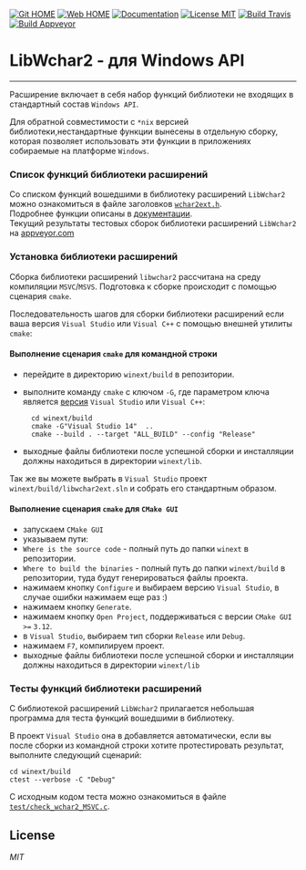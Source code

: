 
[![Git HOME](https://img.shields.io/badge/Home-Git-brightgreen.svg?style=flat)](https://github.com/ClnViewer/LibWchar2)
[![Web HOME](https://img.shields.io/badge/Home-Web-brightgreen.svg?style=flat)](https://clnviewer.github.io/LibWchar2/docs/README.RU.md)
[![Documentation](https://img.shields.io/badge/Documentation-DOC-brightgreen.svg?style=flat)](https://clnviewer.github.io/LibWchar2/docs/html/wchar2.html)
[![License MIT](https://img.shields.io/badge/License-MIT-brightgreen.svg?style=flat)](https://github.com/ClnViewer/LibWchar2/blob/master/LICENSE)
[![Build Travis](https://travis-ci.com/ClnViewer/LibWchar2.svg)](https://travis-ci.com/ClnViewer/LibWchar2)
[![Build Appveyor](https://ci.appveyor.com/api/projects/status/5s47u3irthu3icqo?svg=true)](https://ci.appveyor.com/project/ClnViewer/libwchar2)

# LibWchar2 - для Windows API
----------
 
Расширение включает в себя набор функций библиотеки не входящих в стандартный состав `Windows API`.  

Для обратной совместимости с `*nix` версией библиотеки,нестандартные функции вынесены в отдельную сборку, которая позволяет использовать эти функции в приложениях собираемые на платформе `Windows`.

### Список функций библиотеки расширений

Со списком функций вошедшими в библиотеку расширений `LibWchar2` можно ознакомиться в файле заголовков [`wchar2ext.h`](https://github.com/ClnViewer/LibWchar2/blob/master/include/wchar2ext.h).  
Подробнее функции описаны в [документации](https://clnviewer.github.io/LibWchar2/docs/html/wchar2.html).  
Текущий результаты тестовых сборок библиотеки расширений `LibWchar2` на [appveyor.com](https://ci.appveyor.com/project/ClnViewer/libwchar2)

### Установка библиотеки расширений

Сборка библиотеки расширений `libwchar2` рассчитана на среду компиляции `MSVC`/`MSVS`. Подготовка к сборке происходит с помощью сценария `cmake`.

Последовательность шагов для сборки библиотеки расширений если ваша версия `Visual Studio` или `Visual C++` с помощью внешней утилиты `cmake`:

#### Выполнение сценария `cmake` для командной строки 

- перейдите в директорию `winext/build` в репозитории.
- выполните команду `cmake` с ключом `-G`, где параметром ключа является [версия](https://cmake.org/cmake/help/v3.4/manual/cmake-generators.7.html#visual-studio-generators) `Visual Studio` или `Visual C++`:

        cd winext/build
        cmake -G"Visual Studio 14"  .. 
        cmake --build . --target "ALL_BUILD" --config "Release"

- выходные файлы библиотеки после успешной сборки и инсталляции должны находиться в директории `winext/lib`.

Так же вы можете выбрать в `Visual Studio` проект `winext/build/libwchar2ext.sln` и собрать его стандартным образом.


#### Выполнение сценария `cmake` для `CMake GUI`

- запускаем `CMake GUI`
- указываем пути:
 - `Where is the source code` - полный путь до папки `winext` в репозитории.
 - `Where to build the binaries` - полный путь до папки `winext/build` в репозитории, туда будут генерироваться файлы проекта.
- нажимаем кнопку `Configure` и выбираем версию `Visual Studio`, в случае ошибки нажимаем еще раз :)
- нажимаем кнопку `Generate`.
- нажимаем кнопку `Open Project`, поддерживаться с версии `CMake GUI` `>=` `3.12`.
- в `Visual Studio`, выбираем тип сборки `Release` или `Debug`.
- нажимаем `F7`, компилируем проект.
- выходные файлы библиотеки после успешной сборки и инсталляции должны находиться в директории `winext/lib`

### Тесты функций библиотеки расширений

С библиотекой расширений `LibWchar2`  прилагается небольшая программа для теста функций вошедшими в библиотеку.  

В проект `Visual Studio` она в добавляется автоматически, если вы после сборки из командной строки хотите протестировать результат, выполните следующий сценарий:

    cd winext/build
    ctest --verbose -C "Debug"

С исходным кодом теста можно ознакомиться в файле [`test/check_wchar2_MSVC.c`](https://github.com/ClnViewer/LibWchar2/blob/master/test/check_wchar2_MSVC.c).

## License

_MIT_

